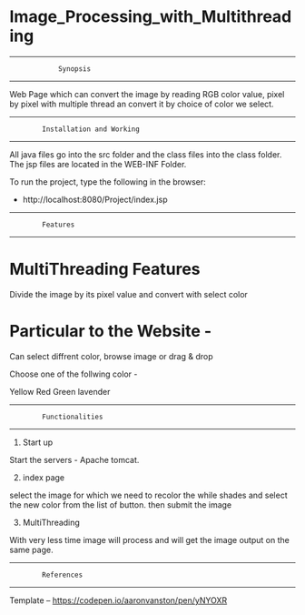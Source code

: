 # Image_Processing_with_Multithreading

------------------------------------------------------------------
				Synopsis
------------------------------------------------------------------
Web Page which can convert the image by reading RGB color value, pixel by pixel with multiple thread an convert it by choice of color we select.


------------------------------------------------------------------ 
			Installation and Working
------------------------------------------------------------------
 
All java files go into the src folder and the class files into the class folder.  The jsp files are located in the WEB-INF Folder.
 
To run the project, type the following in the browser:

- http://localhost:8080/Project/index.jsp


------------------------------------------------------------------
			Features
------------------------------------------------------------------

MultiThreading Features
=================================
Divide the image by its pixel value
and convert with select color


Particular to the Website - 
=================================
Can select diffrent color,
browse image or drag & drop

Choose one of the follwing color -

Yellow
Red
Green
lavender

------------------------------------------------------------------
			Functionalities
------------------------------------------------------------------
1. Start up

Start the servers - Apache tomcat.

2. index page

select the image for which we need to recolor the while shades and select the new color 
from the list of button. then submit the image

3. MultiThreading 

With very less time image will process and will get the image output on the same page.


------------------------------------------------------------------
			References
------------------------------------------------------------------
Template – https://codepen.io/aaronvanston/pen/yNYOXR
